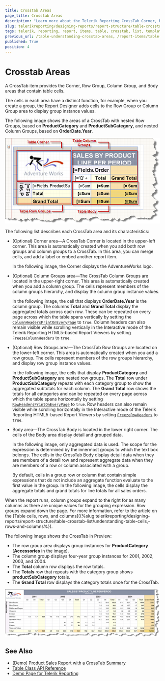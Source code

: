 ```yaml
---
title: Crosstab Areas
page_title: Crosstab Areas 
description: "Learn more about the Telerik Reporting CrossTab Corner, Row Group, Column Group, and Body areas, which contain table cells."
slug: telerikreporting/designing-reports/report-structure/table-crosstab-list/understanding-crosstab-areas
tags: telerik, reporting, report, items, table, crosstab, list, templates, understanding, crosstab, areas
previous_url: /table-understanding-crosstab-areas, /report-items/table-crosstab-list/understanding-crosstab-areas
published: True
position: 4
---
```


# Crosstab Areas

A CrossTab item provides the Corner, Row Group, Column Group, and Body areas that contain table cells. 

The cells in each area have a distinct function, for example, when you create a group, the Report Designer adds cells to the Row Group or Column Group area to display group instance values.
 
The following image shows the areas of a CrossTab with nested Row Groups, based on **ProductCategory** and **ProductSubCategory**, and nested Column Groups, based on **OrderDate.Year**.

![CrossTab Row and Column Group areas](images/table4.png)

The following list describes each CrossTab area and its characteristics:

* (Optional) Corner area&mdash;A CrossTab Corner is located in the upper-left corner. This area is automatically created when you add both row groups and column groups to a CrossTab. In this area, you can merge cells, and add a label or embed another report item. 

	In the following image, the Corner displays the AdventureWorks logo.

* (Optional) Column Groups area&mdash;The CrossTab Column Groups are located in the upper-right corner. This area is automatically created when you add a column group. The cells represent members of the column groups hierarchy, and display the column group instance values. 

	In the following image, the cell that displays **OrderDate.Year** is the column group. The columns **Total** and **Grand Total** display the aggregated totals across each row. These can be repeated on every page across which the table spans vertically by setting the [`ColumnHeadersPrintOnEveryPage`](/reporting/api/Telerik.Reporting.Table#Telerik_Reporting_Table_ColumnHeadersPrintOnEveryPage) to `true`. Column headers can also remain visible while scrolling vertically in the Interactive mode of the Telerik Reporting HTML5-based Report Viewers by setting [`FreezeColumnHeaders`](/reporting/api/Telerik.Reporting.Table#Telerik_Reporting_Table_FreezeColumnHeaders) to `true`.

* (Optional) Row Groups area&mdash;The CrossTab Row Groups are located on the lower-left corner. This area is automatically created when you add a row group. The cells represent members of the row groups hierarchy, and display row group instance values. 

	In the following image, the cells that display **ProductCategory** and **ProductSubCategory** are nested row groups. The **Total** row under **ProductSubCategory** repeats with each category group to show the aggregated subtotals for each column. The **Grand Total** row shows the totals for all categories and can be repeated on every page across which the table spans horizontally by setting [`RowHeadersPrintOnEveryPage`](/reporting/api/Telerik.Reporting.Table#Telerik_Reporting_Table_RowHeadersPrintOnEveryPage) to `true`. Row headers can also remain visible while scrolling horizontally in the Interactive mode of the Telerik Reporting HTML5-based Report Viewers by setting [`FreezeRowHeaders`](/reporting/api/Telerik.Reporting.Table#Telerik_Reporting_Table_FreezeRowHeaders) to `true`.

* Body area&mdash;The CrossTab Body is located in the lower right corner. The cells of the Body area display detail and grouped data.

	In the following image, only aggregated data is used. The scope for the expression is determined by the innermost groups to which the text box belongs. The cells in the CrossTab Body display detail data when they are members of a detail row and represent aggregate data when they are members of a row or column associated with a group. 

	By default, cells in a group row or column that contain simple expressions that do not include an aggregate function evaluate to the first value in the group. In the following image, the cells display the aggregate totals and grand totals for line totals for all sales orders.

When the report runs, column groups expand to the right for as many columns as there are unique values for the grouping expression. Row groups expand down the page. For more information, refer to the article on the [Table cells, rows, and columns]({%slug telerikreporting/designing-reports/report-structure/table-crosstab-list/understanding-table-cells,-rows-and-columns%}). 

The following image shows the CrossTab in Preview:

* The row group area displays group instances for **ProductCategory** (**Accessories** in the image). 
* The column group displays four-year group instances for 2001, 2002, 2003, and 2004. 
* The **Total** column row displays the row totals. 
* The **Totals** row that repeats with the category group shows **productSubCategory** totals. 
* The **Grand Total** row displays the category totals once for the CrossTab.


![A CrossTab in the Preview mode](images/table5.png)


## See Also 

* [(Demo) Product Sales Report with a CrossTab Summary](https://demos.telerik.com/reporting/product-sales)
* [Table Class API Reference](/api/telerik.reporting.table)
* [Demo Page for Telerik Reporting](https://demos.telerik.com/reporting) 
